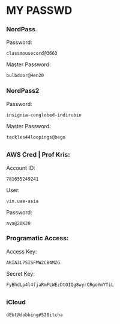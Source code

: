 # MY PASSWD
### NordPass
Password:
```
classmousecord@3663
```
Master Password:
```
bulbdoor@Hen20
```
### NordPass2
Password:
```
insignia-conglobed-indirubin
```
Master Password:
```
tackles44loopings@bego
```
##
### AWS Cred | Prof Kris:
Account ID:
```
781655249241
```
User:
```
vin.uae-asia
```
Password:
```
ava@20K20
```

### Programatic Access:
Access Key:
```
AKIA3L7SISFMW2CB4MZG
```
Secret Key: 
```
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
```
##
### iCloud
```
dEbt@dobbing#520itcha
```
##